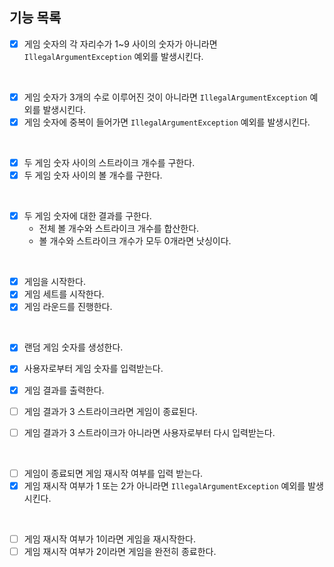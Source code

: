## 기능 목록
- [x] 게임 숫자의 각 자리수가 1~9 사이의 숫자가 아니라면 `IllegalArgumentException` 예외를 발생시킨다.
<br>

- [x] 게임 숫자가 3개의 수로 이루어진 것이 아니라면 `IllegalArgumentException` 예외를 발생시킨다.
- [x] 게임 숫자에 중복이 들어가면 `IllegalArgumentException` 예외를 발생시킨다.
<br>

- [x] 두 게임 숫자 사이의 스트라이크 개수를 구한다.
- [x] 두 게임 숫자 사이의 볼 개수를 구한다.
<br>

- [x] 두 게임 숫자에 대한 결과를 구한다.
    - 전체 볼 개수와 스트라이크 개수를 합산한다.
    - 볼 개수와 스트라이크 개수가 모두 0개라면 낫싱이다.
<br>

- [x] 게임을 시작한다.
- [x] 게임 세트를 시작한다.
- [x] 게임 라운드를 진행한다.
<br>

- [x] 랜덤 게임 숫자를 생성한다.
- [x] 사용자로부터 게임 숫자를 입력받는다.
  <br>

- [x] 게임 결과를 출력한다.
- [ ] 게임 결과가 3 스트라이크라면 게임이 종료된다.
- [ ] 게임 결과가 3 스트라이크가 아니라면 사용자로부터 다시 입력받는다.
<br>

- [ ] 게임이 종료되면 게임 재시작 여부를 입력 받는다.
- [x] 게임 재시작 여부가 1 또는 2가 아니라면 `IllegalArgumentException` 예외를 발생시킨다.
<br>

- [ ] 게임 재시작 여부가 1이라면 게임을 재시작한다.
- [ ] 게임 재시작 여부가 2이라면 게임을 완전히 종료한다.
